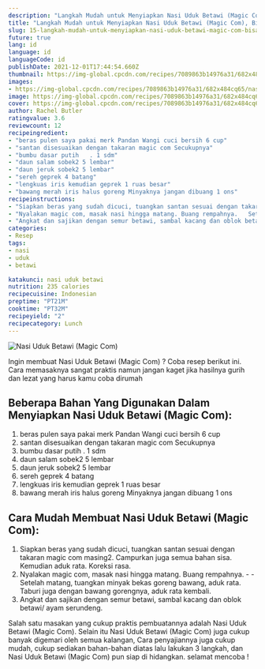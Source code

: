 ```yaml
---
description: "Langkah Mudah untuk Menyiapkan Nasi Uduk Betawi (Magic Com), Bisa Manjain Lidah"
title: "Langkah Mudah untuk Menyiapkan Nasi Uduk Betawi (Magic Com), Bisa Manjain Lidah"
slug: 15-langkah-mudah-untuk-menyiapkan-nasi-uduk-betawi-magic-com-bisa-manjain-lidah
future: true
lang: id
language: id
languageCode: id
publishDate: 2021-12-01T17:44:54.660Z 
thumbnail: https://img-global.cpcdn.com/recipes/7089863b14976a31/682x484cq65/nasi-uduk-betawi-magic-com-foto-resep-utama.png
images:
- https://img-global.cpcdn.com/recipes/7089863b14976a31/682x484cq65/nasi-uduk-betawi-magic-com-foto-resep-utama.png
image: https://img-global.cpcdn.com/recipes/7089863b14976a31/682x484cq65/nasi-uduk-betawi-magic-com-foto-resep-utama.png
cover: https://img-global.cpcdn.com/recipes/7089863b14976a31/682x484cq65/nasi-uduk-betawi-magic-com-foto-resep-utama.png
author: Rachel Butler
ratingvalue: 3.6
reviewcount: 12
recipeingredient:
- "beras pulen saya pakai merk Pandan Wangi cuci bersih 6 cup"
- "santan disesuaikan dengan takaran magic com Secukupnya"
- "bumbu dasar putih   . 1 sdm"
- "daun salam sobek2 5 lembar"
- "daun jeruk sobek2 5 lembar"
- "sereh geprek 4 batang"
- "lengkuas iris kemudian geprek 1 ruas besar"
- "bawang merah iris halus goreng Minyaknya jangan dibuang 1 ons"
recipeinstructions:
- "Siapkan beras yang sudah dicuci, tuangkan santan sesuai dengan takaran magic com masing2. Campurkan juga semua bahan sisa. Kemudian aduk rata. Koreksi rasa."
- "Nyalakan magic com, masak nasi hingga matang. Buang rempahnya.   Setelah matang, tuangkan minyak bekas goreng bawang, aduk rata. Taburi juga dengan bawang gorengnya, aduk rata kembali."
- "Angkat dan sajikan dengan semur betawi, sambal kacang dan oblok betawi/ ayam serundeng."
categories:
- Resep
tags:
- nasi
- uduk
- betawi

katakunci: nasi uduk betawi 
nutrition: 235 calories
recipecuisine: Indonesian
preptime: "PT21M"
cooktime: "PT32M"
recipeyield: "2"
recipecategory: Lunch
---
```



![Nasi Uduk Betawi (Magic Com)](https://img-global.cpcdn.com/recipes/7089863b14976a31/682x484cq65/nasi-uduk-betawi-magic-com-foto-resep-utama.png)

Ingin membuat Nasi Uduk Betawi (Magic Com) ? Coba resep berikut ini. Cara memasaknya sangat praktis namun jangan kaget jika hasilnya gurih dan lezat yang harus kamu coba dirumah

<!--inarticleads1-->

## Beberapa Bahan Yang Digunakan Dalam Menyiapkan Nasi Uduk Betawi (Magic Com):

1. beras pulen saya pakai merk Pandan Wangi cuci bersih 6 cup
1. santan disesuaikan dengan takaran magic com Secukupnya
1. bumbu dasar putih   . 1 sdm
1. daun salam sobek2 5 lembar
1. daun jeruk sobek2 5 lembar
1. sereh geprek 4 batang
1. lengkuas iris kemudian geprek 1 ruas besar
1. bawang merah iris halus goreng Minyaknya jangan dibuang 1 ons



<!--inarticleads2-->

## Cara Mudah Membuat Nasi Uduk Betawi (Magic Com):

1. Siapkan beras yang sudah dicuci, tuangkan santan sesuai dengan takaran magic com masing2. Campurkan juga semua bahan sisa. Kemudian aduk rata. Koreksi rasa.
1. Nyalakan magic com, masak nasi hingga matang. Buang rempahnya.  -  - Setelah matang, tuangkan minyak bekas goreng bawang, aduk rata. Taburi juga dengan bawang gorengnya, aduk rata kembali.
1. Angkat dan sajikan dengan semur betawi, sambal kacang dan oblok betawi/ ayam serundeng.




Salah satu masakan yang cukup praktis pembuatannya adalah  Nasi Uduk Betawi (Magic Com). Selain itu  Nasi Uduk Betawi (Magic Com)  juga cukup banyak digemari oleh semua kalangan, Cara penyajiannya juga cukup mudah, cukup sediakan bahan-bahan diatas lalu lakukan 3 langkah, dan  Nasi Uduk Betawi (Magic Com)  pun siap di hidangkan. selamat mencoba !
